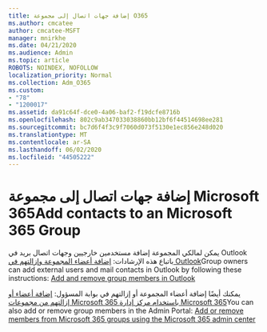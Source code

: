 ```yaml
---
title: إضافة جهات اتصال إلى مجموعة O365
ms.author: cmcatee
author: cmcatee-MSFT
manager: mnirkhe
ms.date: 04/21/2020
ms.audience: Admin
ms.topic: article
ROBOTS: NOINDEX, NOFOLLOW
localization_priority: Normal
ms.collection: Adm_O365
ms.custom:
- "78"
- "1200017"
ms.assetid: da91c64f-dce0-4a06-baf2-f19dcfe8716b
ms.openlocfilehash: 802c9ab347033038860bb12bf6f44514698ee281
ms.sourcegitcommit: bc7d6f4f3c9f7060d073f5130e1ec856e248d020
ms.translationtype: MT
ms.contentlocale: ar-SA
ms.lasthandoff: 06/02/2020
ms.locfileid: "44505222"
---
```

# <a name="add-contacts-to-an-microsoft-365-group"></a><span data-ttu-id="19a0c-102">إضافة جهات اتصال إلى مجموعة Microsoft 365</span><span class="sxs-lookup"><span data-stu-id="19a0c-102">Add contacts to an Microsoft 365 Group</span></span>

<span data-ttu-id="19a0c-103">يمكن لمالكي المجموعة إضافة مستخدمين خارجيين وجهات اتصال بريد في Outlook باتباع هذه الإرشادات: [إضافة أعضاء المجموعة وإزالتهم في Outlook](https://support.office.com/article/3b650f4a-5c9b-4f94-a1bb-0cca4b1091de?wt.mc_id=add_contacts_group.aspx)</span><span class="sxs-lookup"><span data-stu-id="19a0c-103">Group owners can add external users and mail contacts in Outlook by following these instructions: [Add and remove group members in Outlook](https://support.office.com/article/3b650f4a-5c9b-4f94-a1bb-0cca4b1091de?wt.mc_id=add_contacts_group.aspx)</span></span>
  
<span data-ttu-id="19a0c-104">يمكنك أيضًا إضافة أعضاء المجموعة أو إزالتهم في بوابة المسؤول: [إضافة أعضاء أو إزالتهم من مجموعات Microsoft 365 باستخدام مركز إدارة Microsoft 365](https://docs.microsoft.com/microsoft-365/admin/create-groups/add-or-remove-members-from-groups)</span><span class="sxs-lookup"><span data-stu-id="19a0c-104">You can also add or remove group members in the Admin Portal: [Add or remove members from Microsoft 365 groups using the Microsoft 365 admin center](https://docs.microsoft.com/microsoft-365/admin/create-groups/add-or-remove-members-from-groups)</span></span>